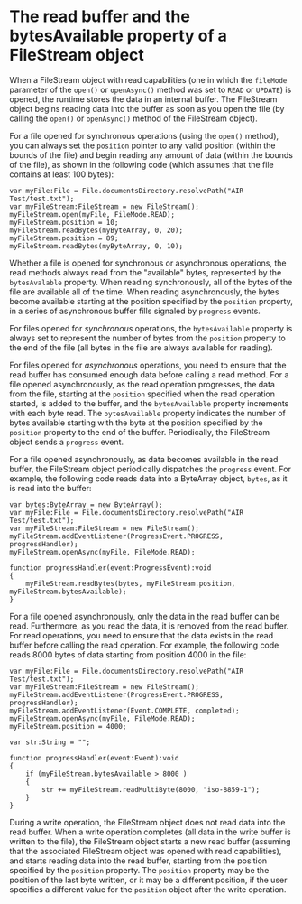 # The read buffer and the bytesAvailable property of a FileStream object

<div>

When a FileStream object with read capabilities (one in which the `fileMode`
parameter of the `open()` or `openAsync()` method was set to `READ` or `UPDATE`)
is opened, the runtime stores the data in an internal buffer. The FileStream
object begins reading data into the buffer as soon as you open the file (by
calling the `open()` or `openAsync()` method of the FileStream object).

For a file opened for synchronous operations (using the `open()` method), you
can always set the `position` pointer to any valid position (within the bounds
of the file) and begin reading any amount of data (within the bounds of the
file), as shown in the following code (which assumes that the file contains at
least 100 bytes):

    var myFile:File = File.documentsDirectory.resolvePath("AIR Test/test.txt");
    var myFileStream:FileStream = new FileStream();
    myFileStream.open(myFile, FileMode.READ);
    myFileStream.position = 10;
    myFileStream.readBytes(myByteArray, 0, 20);
    myFileStream.position = 89;
    myFileStream.readBytes(myByteArray, 0, 10);

Whether a file is opened for synchronous or asynchronous operations, the read
methods always read from the "available" bytes, represented by the
`bytesAvalable` property. When reading synchronously, all of the bytes of the
file are available all of the time. When reading asynchronously, the bytes
become available starting at the position specified by the `position` property,
in a series of asynchronous buffer fills signaled by `progress` events.

For files opened for _synchronous_ operations, the `bytesAvailable` property is
always set to represent the number of bytes from the `position` property to the
end of the file (all bytes in the file are always available for reading).

For files opened for _asynchronous_ operations, you need to ensure that the read
buffer has consumed enough data before calling a read method. For a file opened
asynchronously, as the read operation progresses, the data from the file,
starting at the `position` specified when the read operation started, is added
to the buffer, and the `bytesAvailable` property increments with each byte read.
The `bytesAvailable` property indicates the number of bytes available starting
with the byte at the position specified by the `position` property to the end of
the buffer. Periodically, the FileStream object sends a `progress` event.

For a file opened asynchronously, as data becomes available in the read buffer,
the FileStream object periodically dispatches the `progress` event. For example,
the following code reads data into a ByteArray object, `bytes`, as it is read
into the buffer:

    var bytes:ByteArray = new ByteArray();
    var myFile:File = File.documentsDirectory.resolvePath("AIR Test/test.txt");
    var myFileStream:FileStream = new FileStream();
    myFileStream.addEventListener(ProgressEvent.PROGRESS, progressHandler);
    myFileStream.openAsync(myFile, FileMode.READ);

    function progressHandler(event:ProgressEvent):void
    {
    	myFileStream.readBytes(bytes, myFileStream.position, myFileStream.bytesAvailable);
    }

For a file opened asynchronously, only the data in the read buffer can be read.
Furthermore, as you read the data, it is removed from the read buffer. For read
operations, you need to ensure that the data exists in the read buffer before
calling the read operation. For example, the following code reads 8000 bytes of
data starting from position 4000 in the file:

    var myFile:File = File.documentsDirectory.resolvePath("AIR Test/test.txt");
    var myFileStream:FileStream = new FileStream();
    myFileStream.addEventListener(ProgressEvent.PROGRESS, progressHandler);
    myFileStream.addEventListener(Event.COMPLETE, completed);
    myFileStream.openAsync(myFile, FileMode.READ);
    myFileStream.position = 4000;

    var str:String = "";

    function progressHandler(event:Event):void
    {
    	if (myFileStream.bytesAvailable > 8000 )
    	{
    		str += myFileStream.readMultiByte(8000, "iso-8859-1");
    	}
    }

During a write operation, the FileStream object does not read data into the read
buffer. When a write operation completes (all data in the write buffer is
written to the file), the FileStream object starts a new read buffer (assuming
that the associated FileStream object was opened with read capabilities), and
starts reading data into the read buffer, starting from the position specified
by the `position` property. The `position` property may be the position of the
last byte written, or it may be a different position, if the user specifies a
different value for the `position` object after the write operation.

</div>

<div>

<div>

</div>

</div>
